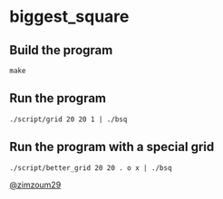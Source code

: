 # biggest_square

## Build the program

```
make
```
## Run the program
```
./script/grid 20 20 1 | ./bsq
```

## Run the program with a special grid
```
./script/better_grid 20 20 . o x | ./bsq
```
[@zimzoum29](https://github.com/zimzoum29)
